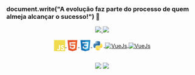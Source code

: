 ### document.write("A evolução faz parte do processo de quem almeja alcançar o sucesso!") 👋

<div align="center">
  <a href="https://github.com/jaummsilva">
  <img height="180em" src="https://github-readme-stats.vercel.app/api?username=jaummsilva&show_icons=true&theme=dracula&include_all_commits=true&count_private=true"/>
  <img height="180em" src="https://github-readme-stats.vercel.app/api/top-langs/?username=jaummsilva&layout=compact&langs_count=7&theme=dracula"/>
</div>

<div style="display: inline_block" align="center"><br>
  <img align="center" alt="Rafa-Js" height="30" width="30" src="https://raw.githubusercontent.com/devicons/devicon/master/icons/javascript/javascript-plain.svg">
          
  <img align="center" alt="bru-HTML" height="30" width="30" src="https://raw.githubusercontent.com/devicons/devicon/master/icons/html5/html5-original.svg">
  <img align="center" alt="bru-CSS" height="30" width="30" src="https://raw.githubusercontent.com/devicons/devicon/master/icons/css3/css3-original.svg">
  <img align="center" alt="bru-Python" height="30" width="30" src="https://raw.githubusercontent.com/devicons/devicon/master/icons/python/python-original.svg">
  <img align="center" alt="VueJs" height="30" width="40" src="https://icongr.am/devicon/vuejs-original.svg?size=128&color=currentColor" />
  <img align="center" alt="VueJs" height="30" width="40" src="https://icongr.am/devicon/csharp-original.svg?size=125&color=363636" />
  
</div>

##

<div align="center"> 
  
 <a href="https://instagram.com/jaumm.silva/" target="_blank"><img src="https://img.shields.io/badge/-Instagram-%23E4405F?style=for-the-badge&logo=instagram&logoColor=white" target="_blank"></a>
  <a href="https://www.linkedin.com/in/jo%C3%A3ovitordasilva/" target="_blank"><img src="https://icongr.am/devicon/linkedin-original.svg?size=125&color=363636" target="_blank"></a>
 
 
</div>
